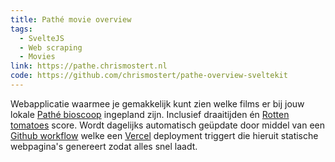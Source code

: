 ```yaml
---
title: Pathé movie overview
tags:
  - SvelteJS
  - Web scraping
  - Movies
link: https://pathe.chrismostert.nl
code: https://github.com/chrismostert/pathe-overview-sveltekit
---
```


Webapplicatie waarmee je gemakkelijk kunt zien welke films er bij jouw lokale [Pathé bioscoop](https://www.pathe.nl/) ingepland zijn. Inclusief draaitijden én [Rotten tomatoes](https://www.rottentomatoes.com/) score. Wordt dagelijks automatisch geüpdate door middel van een [Github workflow](https://github.com/chrismostert/pathe-overview-sveltekit/blob/main/.github/workflows/scheduled-builds.yml) welke een [Vercel](https://vercel.com/) deployment triggert die hieruit statische webpagina's genereert zodat alles snel laadt.
